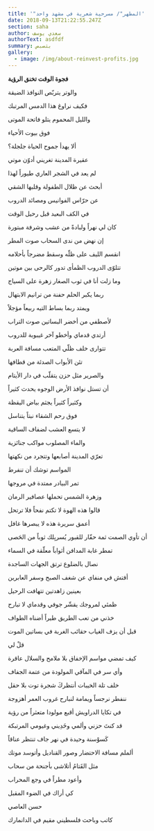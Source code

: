 ```yaml
---
title: '"المطهر"/ مسرحية شعرية في مشهد واحد'
date: 2018-09-13T21:22:55.247Z
section: saha
author: سعدي يوسف
authorText: asdfdf
summary: بثصبص
gallery:
  - image: /img/about-reinvest-profits.jpg
---
```

**فجوة الوقت تخنق الرؤية**

والوتر يتربّص النوافذ الضيقة

فكيف نراوغ هذا الدمس المرتبك

والليل المحموم يتلو فاتحة الموتى

فوق بيوت الأحياء

ألا يهدأ جموح الحياة جلجلة؟

عقيرة المدينة تغريني أدوّن موتي

لم يعد في الشجر العاري طيوراً لهذا

أبحث عن ظلال الطفولة وقلبها الشقي

عن حرّاس الفوانيس ومصائد الدروب

في الكف البعيد قبل رحيل الوقت

كان لي نهراً ولبادةً من عشب وشرفة مبتورة

إن نهض من ندى السحاب صوت المطر

انقسم الليف على ظلّه وسقط مضرجاً بأحلامه

تتلوّى الدروب الظمأى تدور كالرحى بين موتين

وما زلت أنا في ثوب الصغار زهرة على السياج

ربما يكبر الحلم حفنة من ترانيم الابتهال

ويمتد ربما بساط التيه ربيعاً مؤجلاً

لأصطفي من أخضر البساتين صوت التراب

أرتدي قدماي وأخطو آخر غيبوبة للدروب

تتوارى خلف ظلّي المتعب مسافة العربة

تئن الأبواب الصدئة من قطافها

والصرير مثل حزن يتقلّب في دار الأيتام

أن تستل نوافذ الأرض الوجوه يحدث كثيراً

وكثيراً كثيراً يجثم بياض اليقظة

فوق رحم الشقاء نبتاً يتناسل

لا يتسع العشب لضفاف الساقية

والماء المصلوب مواكب جنائزية

تعرّي المدينة أصابعها وتتجرد من نكهتها

المواسم توشك أن تنفرط

تمر البيادر ممتدة في مروجها

وزهرة الشمس تحملها عصافير الرمان

قالوا هذه الهوة لا تكتم نفحاً فلا ترتحل

أعمق سريرة هذه لا يبصرها غافل

أن تأوي الصمت ثمة حفّار للقبور يُسربِلك ثوباً من الحَصى

تمطر غابة المدافن أثواباً معلّقة في السماء

نصال بالضلوع ترتق الجهات الساجدة

أفتش في منفاي عن شغف الصبح وسفر العابرين

بعينين زاهدتين تتهافت الرحيل

ظمئي لمروجك يقشّر جوفي وقدماي لا تبارح

خذني من تعب الطريق طيراً أضناه الطواف

قبل أن يزف الغياب حقائب الغربة في بساتين الموت

قلْ لي

كيف تمضي مواسم الإخفاق بلا ملامح والسلال عاقرة

وأي سر في المآقي المولودة من عتمة الجفاف

خلف تلة الخيبات أنتظركَ شجرة توت بلا حقل

ننفطر نرجساً ويمامة لنبارح غروب العمر أهزوجة

في تكايا الدراويش أقبع مولودا متعثراً من رؤية

قد كنتَ حزني وألمي وخَدِيني وغيومي المرتبكة

كَسوْسنة وحيدة في نهر جاف تنتظر عناقاً

ألملم مسافة الاحتضار وصور القناديل وأتوسد موتك

مثل القَتامُ أتلاشى بأجنحة من سحاب

 وأعود مطراً في وجع المحراب

كي أراك في الضوء المقبل

 حسن العاصي

كاتب وباحث فلسطيني مقيم في الدانمارك
